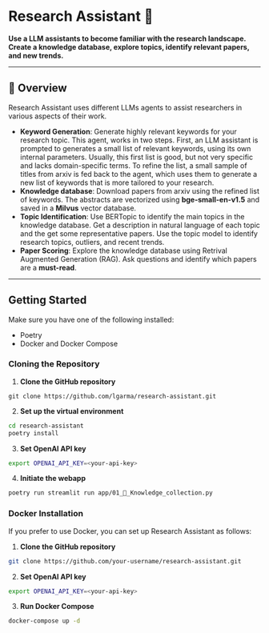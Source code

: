 # Research Assistant 🧠

**Use a LLM assistants to become familiar with the research landscape.
Create a knowledge database, explore topics, identify relevant papers, and new trends.**


---

## 📖 Overview

Research Assistant uses different LLMs agents to assist researchers in various
aspects of their work.

- **Keyword Generation**: Generate highly relevant keywords for your research topic.
This agent, works in two steps. First, an LLM assistant is prompted to generates a
small list of relevant keywords, using its own internal parameters. Usually, this
first list is good, but not very specific and lacks domain-specific terms.
To refine the list, a small sample of titles from arxiv is fed back to the agent,
which uses them to generate a new list of keywords that is more tailored to your research.
- **Knowledge database**: Download papers from arxiv using the refined list of keywords.
The abstracts are vectorized using **bge-small-en-v1.5** and saved in a **Milvus**
vector database.
- **Topic Identification**: Use BERTopic to identify the main topics in the knowledge database.
Get a description in natural language of each topic and the get some representative papers.
Use the topic model to identify research topics, outliers, and recent trends.
- **Paper Scoring**: Explore the knowledge database using Retrival Augmented Generation (RAG).
Ask questions and identify which papers are a **must-read**.

---

## Getting Started

Make sure you have one of the following installed:

- Poetry
- Docker and Docker Compose

### Cloning the Repository

1. **Clone the GitHub repository**

```
git clone https://github.com/lgarma/research-assistant.git
```

2. **Set up the virtual environment**

```bash
cd research-assistant
poetry install
```

3. **Set OpenAI API key**

```bash
export OPENAI_API_KEY=<your-api-key>
```

4. **Initiate the webapp**

```bash
poetry run streamlit run app/01_🧠_Knowledge_collection.py
```

### Docker Installation
If you prefer to use Docker, you can set up Research Assistant as follows:

1. **Clone the GitHub repository**

```bash
git clone https://github.com/your-username/research-assistant.git
```

2. **Set OpenAI API key**

```bash
export OPENAI_API_KEY=<your-api-key>
```

3. **Run Docker Compose**

```bash
docker-compose up -d
```





